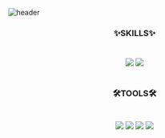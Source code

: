 
![header](https://capsule-render.vercel.app/api?type=waving&color=0:EEFF00,100:a82da8&height=225&section=header&text=Heen_A&fontSize=70&fontColor=FFFFF0&animation=twinkling)

<div align="center">
<h3>✨SKILLS✨
<h3/>
</div>
<br/>
<div align="center">
<img src="https://img.shields.io/badge/Python-red?style=flat&logo=Python&logoColor=white">  
<img src="https://img.shields.io/badge/MySQL-yellow?style=flat&logo=MySQL&logoColor=white">
 </div>

<div align="center">
<br/>
<h3>
🛠️TOOLS🛠️ 
<h3/>
</div>
<br/>
<div align="center">
 <img src="https://img.shields.io/badge/GitHub-9cf?style=flat&logo=GitHub&logoColor=white">
<img src="https://img.shields.io/badge/Jupyter-blue?style=flat&logo=Jupyter&logoColor=white">
<img src="https://img.shields.io/badge/Visual Studio Code-blueviolet?style=flat&logo=Visual Studio Code&logoColor=white">
 <img src="https://img.shields.io/badge/Google Colab-green?style=flat&logo=Google Colab&logoColor=white">
 </div>
 <br/>
 
 
 

